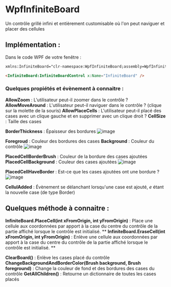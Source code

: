 # WpfInfiniteBoard
Un contrôle grillé infini et entièrement customisable où l'on peut naviguer et placer des cellules

## Implémentation :

Dans le code WPF de votre fenêtre :

```html
xmlns:InfiniteBoard="clr-namespace:WpfInfiniteBoard;assembly=WpfInfiniteBoard"

<InfiniteBoard:InfiniteBoardControl x:Name="InfiniteBoard" />
```

### Quelques propiétés et évènement à connaitre :

**AllowZoom** : L'utilisateur peut-il zoomer dans le contrôle ?
**AllowMoveAround** : L'utilisateur peut-il naviguer dans le contrôle ? (clique sur la molette de la souris)
**AllowPlaceCells** : L'utilisateur peut-il placé des cases avec un clique gauche et en supprimer avec un clique droit ?
**CellSize** : Taille des cases

**BorderThickness** : Épaisseur des bordures
![image](https://user-images.githubusercontent.com/56195432/197851905-632dd44c-0468-467a-995c-29fa244120e5.png)


**Foregroud** : Couleur des bordures des cases
**Background** : Couleur du contrôle
![image](https://user-images.githubusercontent.com/56195432/197851064-cff248cb-b76d-4297-afae-dbcae3192753.png)

**PlacedCellBorderBrush** : Couleur de la bordure des cases ajoutées 
**PlacedCellBackground** : Couleur des cases ajoutées
![image](https://user-images.githubusercontent.com/56195432/197851203-4aeb1647-1e24-46a4-ad2f-b8de5b5ab0a2.png)

**PlacedCellHaveBorder** : Est-ce que les cases ajoutées ont une bordure ?
![image](https://user-images.githubusercontent.com/56195432/197851455-c1d78a4c-801a-456a-9fa8-94726312ebea.png)

**CellulAdded** : Évènement se délanchant lorsqu'une case est ajouté, *e* étant la nouvelle case (de type Border)

## Quelques méthode à connaitre :

**InfiniteBoard.PlaceCell(int xFromOrigin, int yFromOrigin)** : Place une cellule aux coordonnées par apport à la case du centre du contrôle de la partie affiché lorsque le contrôle est initialisé.
**
**InfiniteBoard.EraseCell(int xFromOrigin, int yFromOrigin)** : Enlève une cellule aux coordonnées par apport à la case du centre du contrôle de la partie affiché lorsque le contrôle est initialisé.
**

**ClearBoard()** : Enlève les cases placé du contrôle
**ChangeBackgroundAndBorderColor(Brush background, Brush foreground)** : Change la couleur de fond et des bordures des cases du contrôle
**GetAllChildren()** : Retourne un dictionnaire de toutes les cases placés 
